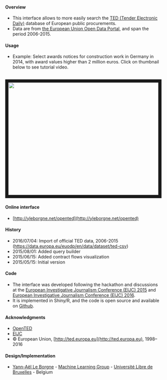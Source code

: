 #### Overview

* This interface allows to more easily search the [TED (Tender Electronic Daily)](http://ted.europa.eu/) database of European public procurements.
* Data are from [the European Union Open Data Portal](https://data.europa.eu/euodp/en/data/dataset/ted-csv), and span the period 2006-2015.

#### Usage 

* Example: Select awards notices for construction work in Germany in 2014, with award values higher than 2 million euros. Click on thumbnail below to see tutorial video.
<br>
<a href="http://www.dailymotion.com/video/x30u8db_open-ted-browsing-interface" target="_blank"><img src="http://s2.dmcdn.net/M6gve/x240-iio.jpg" 
 width="480" height="360" border="10" align="center"/></a>

#### Online interface 

* [http://yleborgne.net/opented](http://yleborgne.net/opented)

#### History

* 2016/07/04: Import of official TED data, 2006-2015 (https://data.europa.eu/euodp/en/data/dataset/ted-csv)
* 2015/08/01: Added query builder
* 2015/06/15: Added contract flows visualization
* 2015/05/15: Initial version

#### Code

* The interface was developed following the hackathon and discussions at the [European Investigative Journalism Conference (EIJC) 2015](http://www.journalismfund.eu/EIJC15) and [European Investigative Journalism Conference (EIJC) 2016](http://www.journalismfund.eu/EIJC16).
* It is implemented in Shiny/R, and the code is open source and available on [Github](https://github.com/Yannael/OpenTED). 

#### Acknowledgments

* [OpenTED](http://ted.openspending.org)
* [EIJC](http://www.journalismfund.eu/EIJC15)
* © European Union, [http://ted.europa.eu](http://ted.europa.eu), 1998–2016

#### Design/Implementation

* [Yann-Aël Le Borgne](http://www.ulb.ac.be/di/map/yleborgn/) - [Machine Learning Group](http://mlg.ulb.ac.be) - [Université Libre de Bruxelles](http://ulb.ac.be) - Belgium 

